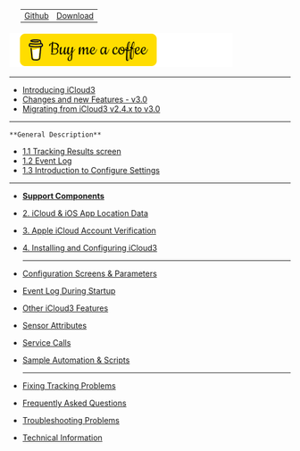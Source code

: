 <nav>
  <table style="padding: 10px 0 5px 20px;">
    <tr>
      <td>
        <a href="https://github.com/gcobb321/icloud3_v3" class="button-base">Github</a>
      </td>
      <td>
        <a href="https://github.com/gcobb321/icloud3_v3/releases" class="button-base">Download</a>
      </td>
    </tr>
  </table>
</nav>

<a href="https://www.buymeacoffee.com/gcobb321" target="_blank"><img src="images/buymeacoffee-sidebar.png"/></a>


------

- [Introducing  iCloud3](chapters/1.0-introduction.md)
- [Changes and new Features - v3.0](chapters/0.0-change-log-v3.0.md)
- [Migrating from iCloud3 v2.4.x to v3.0](chapters/0.1-migrating-v2.4-to-v3.0.md)

------
	**General Description**
+ [1.1 Tracking Results screen](chapters/1.1-tracking-results-screen.md)
+ [1.2 Event Log](chapters/1.2-event-log.md)
+ [1.3 Introduction to Configure Settings](chapters/1.3-configure-settings.md)

------

- [**Support Components**]()
- [2. iCloud & iOS App Location Data](chapters/2-icloud-iosapp-loc-data.md)
- [3. Apple iCloud Account Verification](chapters/3-apple-id-verification.md)
- [4. Installing and Configuring iCloud3](chapters/2.0-installing-and-configuring.md)

  ------

- [Configuration Screens & Parameters](chapters/3.0-config-parms.md)
- [Event Log During Startup](chapters/1.4-evlog-during-startup.md)
- [Other iCloud3 Features](chapters/3.1-other-topics.md)
- [Sensor Attributes](chapters/3.2-attributes.md)
- [Service Calls](chapters/4.1-service-calls.md)
- [Sample Automation & Scripts](chapters/5.0-sample-automation-scripts.md)

  ------

- [Fixing Tracking Problems](chapters/4.2-device-tracking-problems.md)
- [Frequently Asked Questions](chapters/4.3-frequently-asked-questions.md)
- [Troubleshooting Problems](chapters/4.6-troubleshooting-problems.md)
- [Technical Information](chapters/6.0-tech-info.md)

